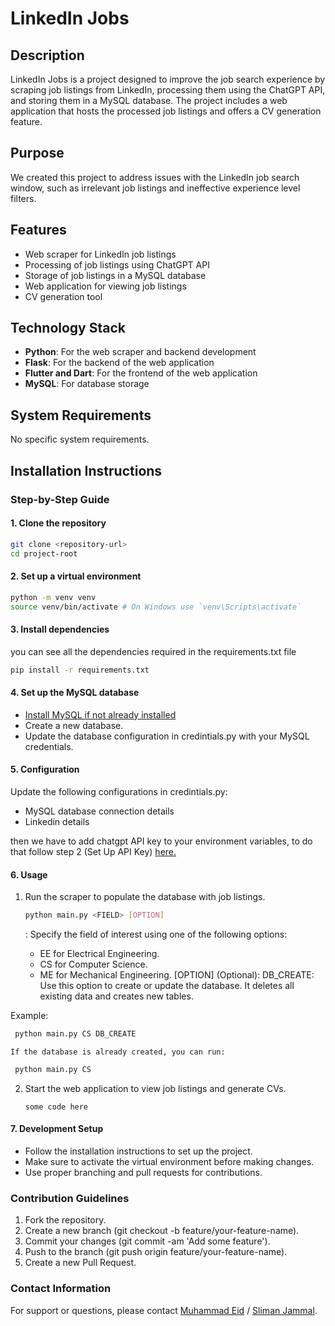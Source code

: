 # LinkedIn Jobs

## Description
LinkedIn Jobs is a project designed to improve the job search experience by scraping job listings from LinkedIn, processing them using the ChatGPT API, and storing them in a MySQL database. The project includes a web application that hosts the processed job listings and offers a CV generation feature.

## Purpose
We created this project to address issues with the LinkedIn job search window, such as irrelevant job listings and ineffective experience level filters.

## Features
- Web scraper for LinkedIn job listings
- Processing of job listings using ChatGPT API
- Storage of job listings in a MySQL database
- Web application for viewing job listings
- CV generation tool

## Technology Stack
- **Python**: For the web scraper and backend development
- **Flask**: For the backend of the web application
- **Flutter and Dart**: For the frontend of the web application
- **MySQL**: For database storage

## System Requirements
No specific system requirements.

## Installation Instructions


### Step-by-Step Guide

#### 1. Clone the repository
```bash
git clone <repository-url>
cd project-root

```
#### 2. Set up a virtual environment

```bash
python -m venv venv
source venv/bin/activate # On Windows use `venv\Scripts\activate`
```

#### 3. Install dependencies

you can see all the dependencies required in the requirements.txt file

``` bash
pip install -r requirements.txt

```
#### 4. Set up the MySQL database
  - [ Install MySQL if not already installed ](https://dev.mysql.com/doc/workbench/en/)
  - Create a new database.
  - Update the database configuration in credintials.py with your MySQL credentials.

    

#### 5. Configuration
Update the following configurations in credintials.py:

- MySQL database connection details
- Linkedin details

then we have to add chatgpt API key to your environment variables,
 to do that follow step 2 (Set Up API Key) [here.](https://platform.openai.com/docs/quickstart/step-2-set-up-your-api-key)


#### 6. Usage
1) Run the scraper to populate the database with job listings.
   ``` bash
   python main.py <FIELD> [OPTION]
   ```
   <FIELD>: Specify the field of interest using one of the following options:
     -  EE for Electrical Engineering.
     -  CS for Computer Science.
     -  ME for Mechanical Engineering.
   [OPTION] (Optional):
    DB_CREATE: Use this option to create or update the database. It deletes all existing data and creates new tables.

  Example:
  ``` bash
   python main.py CS DB_CREATE
  ```
    If the database is already created, you can run:
  ``` bash
   python main.py CS
   ```
  

2) Start the web application to view job listings and generate CVs.
   ```
   some code here
   ```
#### 7. Development Setup

- Follow the installation instructions to set up the project.
- Make sure to activate the virtual environment before making changes.
- Use proper branching and pull requests for contributions.



### Contribution Guidelines
1) Fork the repository.
2) Create a new branch (git checkout -b feature/your-feature-name).
3) Commit your changes (git commit -am 'Add some feature').
4) Push to the branch (git push origin feature/your-feature-name).
5) Create a new Pull Request.


### Contact Information
For support or questions, please contact [Muhammad Eid](https://github.com/Mohammad-Eid) / [Sliman Jammal](https://github.com/SlimanJammal).


